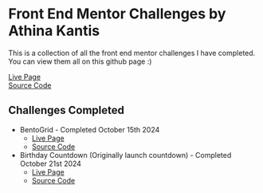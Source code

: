 # Front End Mentor Challenges by Athina Kantis

This is a collection of all the front end mentor challenges I have completed.<br>
You can view them all on this github page :)<br>

[Live Page](https://athinakantis.github.io/Front_End_Mentor/)<br>
[Source Code](https://github.com/athinakantis/Front_End_Mentor)

## Challenges Completed

- BentoGrid - Completed October 15th 2024<br>
  - [Live Page](https://athinakantis.github.io/Front_End_Mentor/BentoGrid/)
  - [Source Code](https://github.com/athinakantis/Front_End_Mentor/tree/main/BentoGrid)
- Birthday Countdown (Originally launch countdown) - Completed October 21st 2024<br>
  - [Live Page](https://athinakantis.github.io/Front_End_Mentor/Launch_Countdown/)
  - [Source Code](https://github.com/athinakantis/Front_End_Mentor/tree/main/Launch_Countdown)
